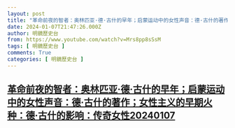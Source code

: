 ```yaml
---
layout: post
title: "革命前夜的智者：奥林匹亚·德·古什的早年；启蒙运动中的女性声音：德·古什的著作；女性主义的早期火种：德·古什的影响：传奇女性20240107"
date: 2024-01-07T21:47:26.000Z
author: 明鏡歷史台
from: https://www.youtube.com/watch?v=Mrs8pp8sSsM
tags: [ 明鏡歷史台 ]
comments: True
categories: [ 明鏡歷史台 ]
---
```

<!--1704664046000-->
[革命前夜的智者：奥林匹亚·德·古什的早年；启蒙运动中的女性声音：德·古什的著作；女性主义的早期火种：德·古什的影响：传奇女性20240107](https://www.youtube.com/watch?v=Mrs8pp8sSsM)
------

<div>

</div>
